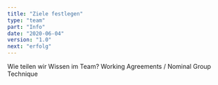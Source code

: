 ```yaml
---
title: "Ziele festlegen"
type: "team"
part: "Info"
date: "2020-06-04"
version: "1.0"
next: "erfolg"
---
```


Wie teilen wir Wissen im Team?
Working Agreements / Nominal Group Technique

